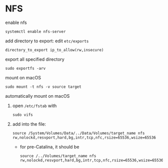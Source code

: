 <!-- toc -->
# NFS

enable nfs

```shell
systemctl enable nfs-server
```

add directory to export:
edit `etc/exports`

```text
directory_to_export ip_to_allow(rw,insecure)
```

export all specified directory

```shell
sudo exportfs -arv
```

mount on macOS

```shell
sudo mount -t nfs -v source target
```

automatically mount on macOS

1. open `/etc/fstab` with

    ```shell
    sudo vifs
    ```

1. add into the file:

    ```
    source /System/Volumes/Data/../Data/Volumes/target_name nfs rw,nolockd,resvport,hard,bg,intr,tcp,nfc,rsize=65536,wsize=65536
    ```

    - for pre-Catalina, it should be

        ```
        source /../Volumes/target_name nfs rw,nolockd,resvport,hard,bg,intr,tcp,nfc,rsize=65536,wsize=65536
        ```
